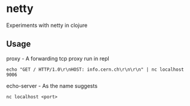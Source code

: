 # netty

Experiments with netty in clojure

## Usage

proxy - A forwarding tcp proxy
run in repl
```
echo "GET / HTTP/1.0\r\nHOST: info.cern.ch\r\n\r\n" | nc localhost 9006
```
echo-server - As the name suggests
````    
nc localhost <port>
````


